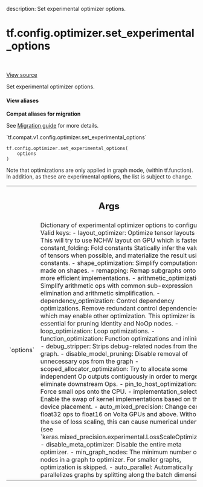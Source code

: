 description: Set experimental optimizer options.

<div itemscope itemtype="http://developers.google.com/ReferenceObject">
<meta itemprop="name" content="tf.config.optimizer.set_experimental_options" />
<meta itemprop="path" content="Stable" />
</div>

# tf.config.optimizer.set_experimental_options

<!-- Insert buttons and diff -->

<table class="tfo-notebook-buttons tfo-api nocontent" align="left">

</table>

<a target="_blank" class="external" href="/code/stable/tensorflow/python/framework/config.py">View source</a>



Set experimental optimizer options.


<section class="expandable">
  <h4 class="showalways">View aliases</h4>
  <p>
<b>Compat aliases for migration</b>
<p>See
<a href="https://www.tensorflow.org/guide/migrate">Migration guide</a> for
more details.</p>
<p>`tf.compat.v1.config.optimizer.set_experimental_options`</p>
</p>
</section>

<pre class="devsite-click-to-copy prettyprint lang-py tfo-signature-link">
<code>tf.config.optimizer.set_experimental_options(
    options
)
</code></pre>



<!-- Placeholder for "Used in" -->

Note that optimizations are only applied in graph mode, (within tf.function).
In addition, as these are experimental options, the list is subject to change.

<!-- Tabular view -->
 <table class="responsive fixed orange">
<colgroup><col width="214px"><col></colgroup>
<tr><th colspan="2"><h2 class="add-link">Args</h2></th></tr>

<tr>
<td>
`options`<a id="options"></a>
</td>
<td>
Dictionary of experimental optimizer options to configure.
Valid keys:
- layout_optimizer: Optimize tensor layouts e.g. This will try to use NCHW
  layout on GPU which is faster.
- constant_folding: Fold constants Statically infer the value of tensors
  when possible, and materialize the result using constants.
- shape_optimization: Simplify computations made on shapes.
- remapping: Remap subgraphs onto more efficient implementations.
- arithmetic_optimization: Simplify arithmetic ops with common
  sub-expression elimination and arithmetic simplification.
- dependency_optimization: Control dependency optimizations. Remove
  redundant control dependencies, which may enable other optimization.
  This optimizer is also essential for pruning Identity and NoOp nodes.
- loop_optimization: Loop optimizations.
- function_optimization: Function optimizations and inlining.
- debug_stripper: Strips debug-related nodes from the graph.
- disable_model_pruning: Disable removal of unnecessary ops from the graph
- scoped_allocator_optimization: Try to allocate some independent Op
  outputs contiguously in order to merge or eliminate downstream Ops.
- pin_to_host_optimization: Force small ops onto the CPU.
- implementation_selector: Enable the swap of kernel implementations based
  on the device placement.
- auto_mixed_precision: Change certain float32 ops to float16 on Volta
  GPUs and above. Without the use of loss scaling, this can cause
  numerical underflow (see
  `keras.mixed_precision.experimental.LossScaleOptimizer`).
- disable_meta_optimizer: Disable the entire meta optimizer.
- min_graph_nodes: The minimum number of nodes in a graph to optimizer.
  For smaller graphs, optimization is skipped.
- auto_parallel: Automatically parallelizes graphs by splitting along
  the batch dimension
</td>
</tr>
</table>

